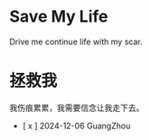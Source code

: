 # Save My Life
Drive me continue life with my scar.

# 拯救我
我伤痕累累，我需要信念让我走下去。

- [ x ] 2024-12-06 GuangZhou 
